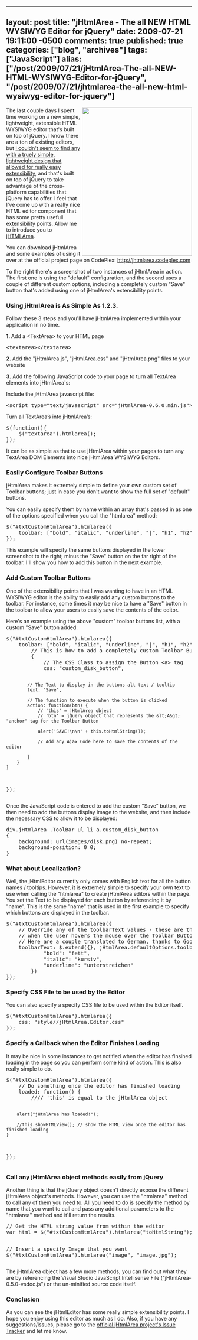   ---
  layout: post
  title: "jHtmlArea - The all NEW HTML WYSIWYG Editor for jQuery"
  date: 2009-07-21 19:11:00 -0500
  comments: true
  published: true
  categories: ["blog", "archives"]
  tags: ["JavaScript"]
  alias: ["/post/2009/07/21/jHtmlArea-The-all-NEW-HTML-WYSIWYG-Editor-for-jQuery", "/post/2009/07/21/jhtmlarea-the-all-new-html-wysiwyg-editor-for-jquery"]
  ---
<!-- more -->
<p><img src="/image.axd?picture=2009%2f7%2fScreenshot.png" alt="" width="298" height="402" align="right" /></p>
<p>The last couple days I spent time working on a new simple, lightweight, extensible HTML WYSIWYG editor that's built on top of jQuery. I know there are a ton of existing editors, but <a href="http://stackoverflow.com/questions/1141073/whats-the-best-wysiwyg-editor-for-use-with-jquery">I couldn't seem to find any with a truely simple, lightweight design that allowed for really easy extensibility</a>, and that's built on top of jQuery to take advantage of the cross-platform capabilities that jQuery has to offer. I feel that I've come up with a really nice HTML editor component that has some pretty usefull extensibility points. Allow me to introduce you to <a href="http://jhtmlarea.codeplex.com">jHTMLArea</a>.</p>
<p>You can download jHtmlArea and some examples of using it over at the official project page on CodePlex: <a href="http://jhtmlarea.codeplex.com">http://jhtmlarea.codeplex.com</a></p>
<p>To the right there's a screenshot of two instances of jHtmlArea in action. The first one is using the "default" configuration, and the second uses a couple of different custom options, including a completely custom "Save" button that's added using one of jHtmlArea's extensibility points.</p>
<h3>Using jHtmlArea is As Simple As 1.2.3.</h3>
<p>Follow these 3 steps and you'll have jHtmlArea implemented within your application in no time.</p>
<p><strong>1. </strong>Add a &lt;TextArea&gt; to your HTML page</p>
<pre class="brush: xml; first-line: 1; tab-size: 4; toolbar: false; ">&lt;textarea&gt;&lt;/textarea&gt;</pre>
<p><strong>2. </strong>Add the "jHtmlArea.js", "jHtmlArea.css" and "jHtmlArea.png" files to your website</p>
<p><strong>3.</strong> Add the following JavaScript code to your page to turn all TextArea elements into jHtmlArea's:</p>
<p>Include the jHtmlArea javascript file:</p>
<pre class="brush: xml; first-line: 1; tab-size: 4; toolbar: false; ">&lt;script type="text/javascript" src="jHtmlArea-0.6.0.min.js"&gt;&lt;/script&gt;</pre>
<p>Turn all TextArea&rsquo;s into jHtmlArea&rsquo;s:</p>
<pre class="brush: js; first-line: 1; tab-size: 4; toolbar: false; ">$(function(){
    $("textarea").htmlarea();
});</pre>
<p>It can be as simple as that to use jHtmlArea within your pages to turn any TextArea DOM Elements into nice jHtmlArea WYSIWYG Editors.</p>
<h3>Easily Configure Toolbar Buttons</h3>
<p>jHtmlArea makes it extremely simple to define your own custom set of Toolbar buttons; just in case you don't want to show the full set of "default" buttons.</p>
<p>You can easily specify them by name within an array that's passed in as one of the options specified when you call the "htmlarea" method:</p>
<pre class="brush: js; first-line: 1; tab-size: 4; toolbar: false; ">$("#txtCustomHtmlArea").htmlarea({
    toolbar: ["bold", "italic", "underline", "|", "h1", "h2", "h3", "h4", "h5", "h6", "|", "link", "unlink"]
});</pre>
<p>This example will specify the same buttons displayed in the lower screenshot to the right; minus the "Save" button on the far right of the toolbar. I'll show you how to add this button in the next example.</p>
<h3>Add Custom Toolbar Buttons</h3>
<p>One of the extensibility points that I was wanting to have in an HTML WYSIWYG editor is the ability to easily add any custom buttons to the toolbar. For instance, some times it may be nice to have a "Save" button in the toolbar to allow your users to easily save the contents of the editor.</p>
<p>Here's an example using the above "custom" toolbar buttons list, with a custom "Save" button added:</p>
<pre class="brush: js; first-line: 1; tab-size: 4; toolbar: false; ">$("#txtCustomHtmlArea").htmlarea({
    toolbar: ["bold", "italic", "underline", "|", "h1", "h2", "h3", "h4", "h5", "h6", "|", "link", "unlink", "|",
        // This is how to add a completely custom Toolbar Button
        {
            // The CSS Class to assign the Button &lt;a&gt; tag
            css: "custom_disk_button",

            // The Text to display in the buttons alt text / tooltip
            text: "Save",

            // The function to execute when the button is clicked
            action: function(btn) {
                // 'this' = jHtmlArea object
                // 'btn' = jQuery object that represents the &lt;A&gt; "anchor" tag for the Toolbar Button

                alert('SAVE!\n\n' + this.toHtmlString());

                // Add any Ajax Code here to save the contents of the editor

            }
        }
    ]
});</pre>
<p>Once the JavaScript code is entered to add the custom "Save" button, we then need to add the buttons display image to the website, and then include the necessary CSS to allow it to be displayed:</p>
<pre class="brush: css; first-line: 1; tab-size: 4; toolbar: false; ">div.jHtmlArea .ToolBar ul li a.custom_disk_button 
{
    background: url(images/disk.png) no-repeat;
    background-position: 0 0;
}</pre>
<h3>What about Localization?</h3>
<p>Well, the jHtmlEditor currently only comes with English text for all the button names / tooltips. However, it is extremely simple to specify your own text to use when calling the "htmlarea" to create jHtmlArea editors within the page. You set the Text to be displayed for each button by referencing it by "name". This is the same "name" that is used in the first example to specify which buttons are displayed in the toolbar.</p>
<pre class="brush: js; first-line: 1; tab-size: 4; toolbar: false; ">$("#txtCustomHtmlArea").htmlarea({
    // Override any of the toolbarText values - these are the Alt Text / Tooltips shown
    // when the user hovers the mouse over the Toolbar Buttons
    // Here are a couple translated to German, thanks to Google Translate.
    toolbarText: $.extend({}, jHtmlArea.defaultOptions.toolbarText, {
            "bold": "fett",
            "italic": "kursiv",
            "underline": "unterstreichen"
        })
});</pre>
<h3>Specify CSS File to be used by the Editor</h3>
<p>You can also specify a specify CSS file to be used within the Editor itself.</p>
<pre class="brush: js; first-line: 1; tab-size: 4; toolbar: false; ">$("#txtCustomHtmlArea").htmlarea({
    css: "style//jHtmlArea.Editor.css"
});</pre>
<h3>Specify a Callback when the Editor Finishes Loading</h3>
<p>It may be nice in some instances to get notified when the editor has finsihed loading in the page so you can perform some kind of action. This is also really simple to do.</p>
<pre class="brush: js; first-line: 1; tab-size: 4; toolbar: false; ">$("#txtCustomHtmlArea").htmlarea({
    // Do something once the editor has finished loading
    loaded: function() {
        //// 'this' is equal to the jHtmlArea object

        alert("jHtmlArea has loaded!");

        //this.showHTMLView(); // show the HTML view once the editor has finished loading
    }
});</pre>
<h3>Call any jHtmlArea object methods easily from jQuery</h3>
<p>Another thing is that the jQuery object doesn't directly expose the different jHtmlArea object's methods. However, you can use the "htmlarea" method to call any of them you need to. All you need to do is specify the method by name that you want to call and pass any additional parameters to the "htmlarea" method and it'll return the results.</p>
<pre class="brush: js; first-line: 1; tab-size: 4; toolbar: false; ">// Get the HTML string value from within the editor
var html = $("#txtCustomHtmlArea").htmlarea("toHtmlString");

// Insert a specify Image that you want
$("#txtCustomHtmlArea").htmlarea("image", "image.jpg");</pre>
<p>The jHtmlArea object has a few more methods, you can find out what they are by referencing the Visual Studio JavaScript Intellisense File ("jHtmlArea-0.5.0-vsdoc.js") or the un-minified source code itself.</p>
<h3>Conclusion</h3>
<p>As you can see the jHtmlEditor has some really simple extensibility points. I hope you enjoy using this editor as much as I do. Also, if you have any suggestions/issues, please go to the <a href="http://jhtmlarea.codeplex.com/WorkItem/List.aspx">official jHtmlArea project's Issue Tracker</a> and let me know.</p>

